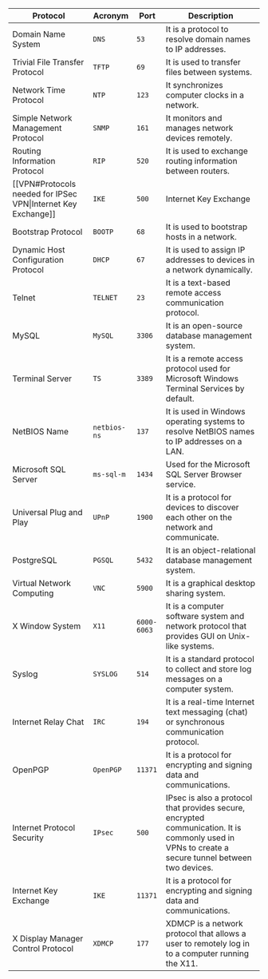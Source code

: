 | **Protocol**                                                  | **Acronym**  | **Port**    | **Description**                                                                                                                                    |
| ------------------------------------------------------------- | ------------ | ----------- | -------------------------------------------------------------------------------------------------------------------------------------------------- |
| Domain Name System                                            | `DNS`        | `53`        | It is a protocol to resolve domain names to IP addresses.                                                                                          |
| Trivial File Transfer Protocol                                | `TFTP`       | `69`        | It is used to transfer files between systems.                                                                                                      |
| Network Time Protocol                                         | `NTP`        | `123`       | It synchronizes computer clocks in a network.                                                                                                      |
| Simple Network Management Protocol                            | `SNMP`       | `161`       | It monitors and manages network devices remotely.                                                                                                  |
| Routing Information Protocol                                  | `RIP`        | `520`       | It is used to exchange routing information between routers.                                                                                        |
| [[VPN#Protocols needed for IPSec VPN\|Internet Key Exchange]] | `IKE`        | `500`       | Internet Key Exchange                                                                                                                              |
| Bootstrap Protocol                                            | `BOOTP`      | `68`        | It is used to bootstrap hosts in a network.                                                                                                        |
| Dynamic Host Configuration Protocol                           | `DHCP`       | `67`        | It is used to assign IP addresses to devices in a network dynamically.                                                                             |
| Telnet                                                        | `TELNET`     | `23`        | It is a text-based remote access communication protocol.                                                                                           |
| MySQL                                                         | `MySQL`      | `3306`      | It is an open-source database management system.                                                                                                   |
| Terminal Server                                               | `TS`         | `3389`      | It is a remote access protocol used for Microsoft Windows Terminal Services by default.                                                            |
| NetBIOS Name                                                  | `netbios-ns` | `137`       | It is used in Windows operating systems to resolve NetBIOS names to IP addresses on a LAN.                                                         |
| Microsoft SQL Server                                          | `ms-sql-m`   | `1434`      | Used for the Microsoft SQL Server Browser service.                                                                                                 |
| Universal Plug and Play                                       | `UPnP`       | `1900`      | It is a protocol for devices to discover each other on the network and communicate.                                                                |
| PostgreSQL                                                    | `PGSQL`      | `5432`      | It is an object-relational database management system.                                                                                             |
| Virtual Network Computing                                     | `VNC`        | `5900`      | It is a graphical desktop sharing system.                                                                                                          |
| X Window System                                               | `X11`        | `6000-6063` | It is a computer software system and network protocol that provides GUI on Unix-like systems.                                                      |
| Syslog                                                        | `SYSLOG`     | `514`       | It is a standard protocol to collect and store log messages on a computer system.                                                                  |
| Internet Relay Chat                                           | `IRC`        | `194`       | It is a real-time Internet text messaging (chat) or synchronous communication protocol.                                                            |
| OpenPGP                                                       | `OpenPGP`    | `11371`     | It is a protocol for encrypting and signing data and communications.                                                                               |
| Internet Protocol Security                                    | `IPsec`      | `500`       | IPsec is also a protocol that provides secure, encrypted communication. It is commonly used in VPNs to create a secure tunnel between two devices. |
| Internet Key Exchange                                         | `IKE`        | `11371`     | It is a protocol for encrypting and signing data and communications.                                                                               |
| X Display Manager Control Protocol                            | `XDMCP`      | `177`       | XDMCP is a network protocol that allows a user to remotely log in to a computer running the X11.                                                   |